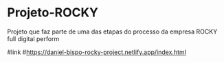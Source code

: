 # Projeto-ROCKY
Projeto que faz parte de uma das etapas do processo da empresa ROCKY full digital perform

#link
#https://daniel-bispo-rocky-project.netlify.app/index.html
